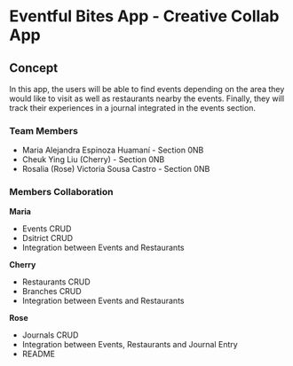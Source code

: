 # Eventful Bites App - Creative Collab App

## Concept
In this app, the users will be able to find events depending on the area they would like to visit as well
as restaurants nearby the events. Finally, they will track their experiences in a journal integrated in
the events section.

### Team Members
- Maria Alejandra Espinoza Huamaní - Section 0NB     
- Cheuk Ying Liu (Cherry) - Section 0NB
- Rosalia (Rose) Victoria Sousa Castro - Section 0NB

### Members Collaboration
**Maria**
 - Events CRUD
 - Dsitrict CRUD
 - Integration between Events and Restaurants

**Cherry**
- Restaurants CRUD
- Branches CRUD
- Integration between Events and Restaurants

**Rose**
- Journals CRUD
- Integration between Events, Restaurants and Journal Entry
- README
